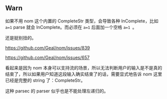## Warn

如果不用 nom 这个内置的 CompleteStr 类型，会导致各种 InComplete，比如 `a=1` parse 就会 InComplete。而必须在 `a=1` 后面加一个空格 `a=1 `。

还是挺别扭的。

https://github.com/Geal/nom/issues/839

https://github.com/Geal/nom/issues/657

看起来是因为 nom 本身可以支持流的场景，所以无法判断用户的输入是不是真的结束了，所以如果用户知道这段输入确实结束了的话，需要显式地告诉 nom 这里已经是完整的 string 了：CompleteStr。

这种 parsec 的 parser 似乎也是不能处理左递归的。
